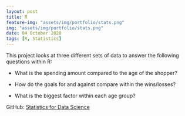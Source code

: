 ```yaml
---
layout: post
title: R
feature-img: "assets/img/portfolio/stats.png"
img: "assets/img/portfolio/stats.png"
date: 04 October 2020
tags: [R, Statistics]
---
```


This project looks at three different sets of data to answer the following questions within R:

* What is the spending amount compared to the age of the shopper?

* How do the goals for and against compare within the wins/losses?

* What is the biggest factor within each age group?

GitHub:
[Statistics for Data Science](https://github.com/knmoses/DSC520-R)

